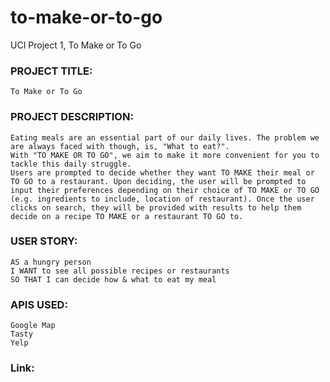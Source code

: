 # to-make-or-to-go
UCI Project 1, To Make or To Go

### PROJECT TITLE: 
```To Make or To Go```

### PROJECT DESCRIPTION: 
```
Eating meals are an essential part of our daily lives. The problem we are always faced with though, is, "What to eat?". 
With "TO MAKE OR TO GO", we aim to make it more convenient for you to tackle this daily struggle.  
Users are prompted to decide whether they want TO MAKE their meal or TO GO to a restaurant. Upon deciding, the user will be prompted to input their preferences depending on their choice of TO MAKE or TO GO (e.g. ingredients to include, location of restaurant). Once the user clicks on search, they will be provided with results to help them decide on a recipe TO MAKE or a restaurant TO GO to. 

```

### USER STORY:
```
AS a hungry person
I WANT to see all possible recipes or restaurants 
SO THAT I can decide how & what to eat my meal
```

### APIS USED: 
```
Google Map
Tasty
Yelp
```

### Link:


